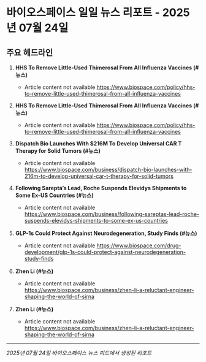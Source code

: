 # 바이오스페이스 일일 뉴스 리포트 - 2025년 07월 24일


## 주요 헤드라인

1. **HHS To Remove Little-Used Thimerosal From All Influenza Vaccines (#뉴스)**
   - Article content not available
   <https://www.biospace.com/policy/hhs-to-remove-little-used-thimerosal-from-all-influenza-vaccines>

2. **HHS To Remove Little-Used Thimerosal From All Influenza Vaccines (#뉴스)**
   - Article content not available
   <https://www.biospace.com/policy/hhs-to-remove-little-used-thimerosal-from-all-influenza-vaccines>

3. **Dispatch Bio Launches With $216M To Develop Universal CAR T Therapy for Solid Tumors (#뉴스)**
   - Article content not available
   <https://www.biospace.com/business/dispatch-bio-launches-with-216m-to-develop-universal-car-t-therapy-for-solid-tumors>

4. **Following Sarepta’s Lead, Roche Suspends Elevidys Shipments to Some Ex-US Countries (#뉴스)**
   - Article content not available
   <https://www.biospace.com/business/following-sareptas-lead-roche-suspends-elevidys-shipments-to-some-ex-us-countries>

5. **GLP-1s Could Protect Against Neurodegeneration, Study Finds (#뉴스)**
   - Article content not available
   <https://www.biospace.com/drug-development/glp-1s-could-protect-against-neurodegeneration-study-finds>

6. **Zhen Li (#뉴스)**
   - Article content not available
   <https://www.biospace.com/business/zhen-li-a-reluctant-engineer-shaping-the-world-of-sirna>

7. **Zhen Li (#뉴스)**
   - Article content not available
   <https://www.biospace.com/business/zhen-li-a-reluctant-engineer-shaping-the-world-of-sirna>


---
*2025년 07월 24일 바이오스페이스 뉴스 피드에서 생성된 리포트*